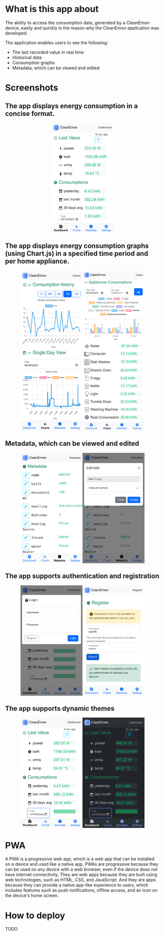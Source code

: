 # What is this app about
The ability to access the consumption data, generated by a CleanEmon device, easily and quickly is the reason why the CleanEmon application was developed.

The application enables users to see the following:

- The last recorded value in real time
- Historical data
- Consumption graphs
- Metadata, which can be viewed and edited

# Screenshots

## The app displays energy consumption in a concise format.

<div style="display: flex; flex-direction: row; justify-content: center;">
  <img src="/repo_images/home.png" alt="CleanEmon PWA Dashboard" width="40%"/>
</div>

## The app displays energy consumption graphs (using Chart.js) in a specified time period and per home appliance.

<div style="display: flex; flex-direction: row; justify-content: center;">
  <img src="/repo_images/charts1.png" alt="CleanEmon PWA login" width="40%"/>
  <img src="/repo_images/charts2.png" alt="CleanEmon PWA register" width="40%"/>
</div>

## Metadata, which can be viewed and edited 

<div style="display: flex; flex-direction: row; justify-content: center;">
  <img src="/repo_images/metadata.png" alt="CleanEmon PWA metadata" width="40%"/>
  <img src="/repo_images/metadata_popup.png" alt="CleanEmon PWA metadata popup" width="40%"/>
</div>

## The app supports authentication and registration

<div style="display: flex; flex-direction: row; justify-content: center;">
  <img src="/repo_images/home_login.png" alt="CleanEmon PWA login" width="40%"/>
  <img src="/repo_images/register.png" alt="CleanEmon PWA register" width="40%"/>
</div>


## The app supports dynamic themes

<div style="display: flex; flex-direction: row; justify-content: center;">
  <img src="/repo_images/white_theme.png" alt="CleanEmon PWA white theme" width="40%"/>
  <img src="/repo_images/dark_theme.png" alt="CleanEmon PWA dark theme" width="40%"/>
</div>

# PWA

A PWA is a progressive web app, which is a web app that can be installed on a device and used like a native app. PWAs are progressive because they can be used on any device with a web browser, even if the device does not have internet connectivity. They are web apps because they are built using web technologies, such as HTML, CSS, and JavaScript. And they are apps because they can provide a native app-like experience to users, which includes features such as push notifications, offline access, and an icon on the device's home screen.


# How to deploy
TODO 
